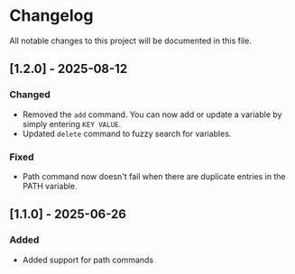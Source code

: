 # Changelog

All notable changes to this project will be documented in this file.

## [1.2.0] - 2025-08-12
### Changed
- Removed the `add` command. You can now add or update a variable by simply entering `KEY VALUE`.
- Updated `delete` command to fuzzy search for variables.

### Fixed
- Path command now doesn't fail when there are duplicate entries in the PATH variable.

## [1.1.0] - 2025-06-26
### Added
- Added support for path commands
